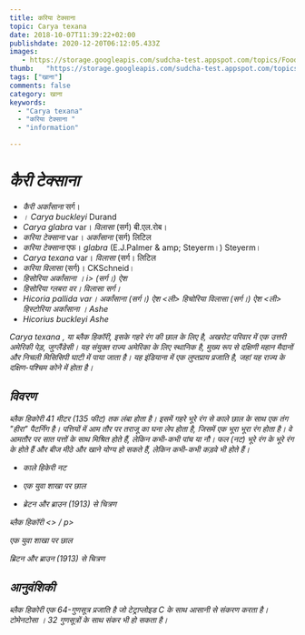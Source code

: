 ```yaml
---
title: करिया टेक्साना 
topic: Carya texana
date: 2018-10-07T11:39:22+02:00
publishdate: 2020-12-20T06:12:05.433Z
images: 
   - https://storage.googleapis.com/sudcha-test.appspot.com/topics/Food/carya_texana/1.jpeg
thumb:   "https://storage.googleapis.com/sudcha-test.appspot.com/topics/Food/carya_texana/thumb.jpeg"
tags: ["खाना"]
comments: false
category: खाना
keywords: 
  - "Carya texana"
  - "करिया टेक्साना "
  - "information"

---
```

<h1> <i> कैरी टेक्साना </i> </h1> <p> </p> <ul> <li> <i> कैरी अर्कांसाना </i> सर्ग। </li> <li> <i>। Carya buckleyi </i> Durand </li> <li> <i> Carya glabra </i> var। <i> विलासा </i> (सर्ग) बी.एल.रोब। </li> <li> <i> करिया टेक्साना </i> var। <i> अर्कांसाना </i> (सर्ग) लिटिल </li> <li> <i> करिया टेक्साना </i> एफ। <i> glabra </i> (E.J.Palmer & amp; Steyerm।) Steyerm। </li> <li> <i> Carya texana </i> var। <i> विलासा </i> (सर्ग। लिटिल </li> <li> <i> करिया विलासा </i> (सर्ग)। CKSchneid। </li> <li> <i> हिसोरिया अर्कांसाना </>। i> (सर्ग।) ऐश </li> <li> <i> हिसोरिया ग्लबरा </i> वर। <i> विलासा </i> सर्ग। </li> <li> <i> Hicoria pallida </i> var। <i> अर्कांसाना </i> (सर्ग।) ऐश </ली> <ली> <i> हिचोरिया विलासा </i> (सर्ग।) ऐश </ली> <ली> <i> हिस्टोरिया अर्कांसाना </i>। Ashe </li> <li> <i> Hicorius buckleyi </i> Ashe </li> </ul> <p> <i> Carya texana </i>, या ब्लैक हिकॉरी, इसके गहरे रंग की छाल के लिए है, अखरोट परिवार में एक उत्तरी अमेरिकी पेड़, जुग्लैंडेसी। यह संयुक्त राज्य अमेरिका के लिए स्थानिक है, मुख्य रूप से दक्षिणी महान मैदानों और निचली मिसिसिपी घाटी में पाया जाता है। यह इंडियाना में एक लुप्तप्राय प्रजाति है, जहां यह राज्य के दक्षिण-पश्चिम कोने में होता है। </p> <h2> विवरण </h2> <p> ब्लैक हिकोरी 41 मीटर (135 फीट) तक लंबा होता है। इसमें गहरे भूरे रंग से काले छाल के साथ एक तंग "हीरा" पैटर्निंग है। पत्तियों में आम तौर पर तराजू का घना लेप होता है, जिसमें एक भूरा भूरा रंग होता है। वे आमतौर पर सात पत्तों के साथ मिश्रित होते हैं, लेकिन कभी-कभी पांच या नौ। फल (नट) भूरे रंग के भूरे रंग के होते हैं और बीज मीठे और खाने योग्य हो सकते हैं, लेकिन कभी-कभी कड़वे भी होते हैं। </p> <ul> <li> <p> काले हिकेरी नट </p> </li> <li > <p> एक युवा शाखा पर छाल </p> </li> <li> ब्रेटन और ब्राउन (1913) से चित्रण </p> </li> </ul> <p> ब्लैक हिकॉरी <> / p> <p> एक युवा शाखा पर छाल </p> <p> ब्रिटन और ब्राउन (1913) से चित्रण </p> <h2> आनुवंशिकी </h2> <p> ब्लैक हिकोरी एक 64-गुणसूत्र प्रजाति है जो टेट्राप्लोइड <i> C के साथ आसानी से संकरण करता है। टोमेनटोसा </i>। 32 गुणसूत्रों के साथ संकर भी हो सकता है। </p> 